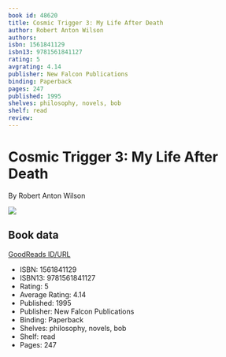 ```yaml
---
book id: 48620
title: Cosmic Trigger 3: My Life After Death
author: Robert Anton Wilson
authors: 
isbn: 1561841129
isbn13: 9781561841127
rating: 5
avgrating: 4.14
publisher: New Falcon Publications
binding: Paperback
pages: 247
published: 1995
shelves: philosophy, novels, bob
shelf: read
review: 
---
```


# Cosmic Trigger 3: My Life After Death

By Robert Anton Wilson

![](https://i.gr-assets.com/images/S/compressed.photo.goodreads.com/books/1388878199l/48620.jpg)

## Book data

[GoodReads ID/URL](https://www.goodreads.com/book/show/48620)

- ISBN: 1561841129
- ISBN13: 9781561841127
- Rating: 5
- Average Rating: 4.14
- Published: 1995
- Publisher: New Falcon Publications
- Binding: Paperback
- Shelves: philosophy, novels, bob
- Shelf: read
- Pages: 247

